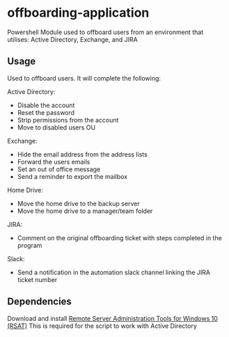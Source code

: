 # offboarding-application
Powershell Module used to offboard users from an environment that utilises: Active Directory, Exchange, and JIRA
## Usage
Used to offboard users.
It will complete the following:

Active Directory:
- Disable the account
- Reset the password
- Strip permissions from the account
- Move to disabled users OU

Exchange:
- Hide the email address from the address lists
- Forward the users emails
- Set an out of office message
- Send a reminder to export the mailbox

Home Drive:
- Move the home drive to the backup server
- Move the home drive to a manager/team folder

JIRA:
- Comment on the original offboarding ticket with steps completed in the program

Slack:
- Send a notification in the automation slack channel linking the JIRA ticket number

## Dependencies
Download and install [Remote Server Administration Tools for Windows 10 (RSAT)](https://www.microsoft.com/en-us/download/details.aspx?id=45520)
This is required for the script to work with Active Directory

